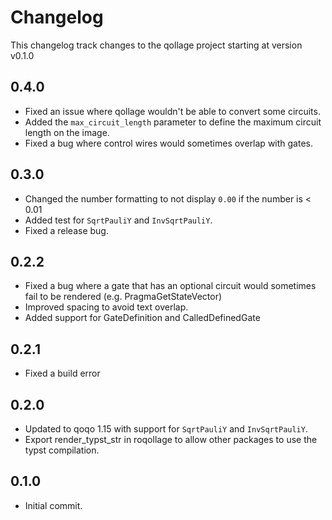 # Changelog

This changelog track changes to the qollage project starting at version v0.1.0

## 0.4.0

* Fixed an issue where qollage wouldn't be able to convert some circuits.
* Added the `max_circuit_length` parameter to define the maximum circuit length on the image.
* Fixed a bug where control wires would sometimes overlap with gates.

## 0.3.0

* Changed the number formatting to not display `0.00` if the number is < 0.01
* Added test for `SqrtPauliY` and `InvSqrtPauliY`.
* Fixed a release bug.

## 0.2.2

* Fixed a bug where a gate that has an optional circuit would sometimes fail to be rendered (e.g. PragmaGetStateVector)
* Improved spacing to avoid text overlap.
* Added support for GateDefinition and CalledDefinedGate

## 0.2.1

* Fixed a build error

## 0.2.0

* Updated to qoqo 1.15 with support for `SqrtPauliY` and `InvSqrtPauliY`.
* Export render_typst_str in roqollage to allow other packages to use the typst compilation.

## 0.1.0

* Initial commit.
